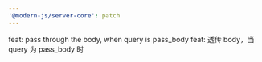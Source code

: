 ```yaml
---
'@modern-js/server-core': patch
---
```


feat: pass through the body, when query is pass_body
feat: 透传 body，当 query 为 pass_body 时
